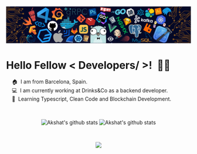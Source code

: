 <p align="center"><img src="https://raw.githubusercontent.com/KevinPatel04/KevinPatel04/master/header.png"></p>

<h1>Hello Fellow < Developers/ >!&nbsp;&nbsp;👋🏼</h1>

<p>
&nbsp;&nbsp;&nbsp;&nbsp;🏠&nbsp;&nbsp;I am from Barcelona, Spain.<br/>
&nbsp;&nbsp;&nbsp;&nbsp;💻&nbsp;&nbsp;I am currently working at Drinks&Co as a backend developer.&nbsp;&nbsp;&nbsp;&nbsp;<br/>
&nbsp;&nbsp;&nbsp;&nbsp;🌱&nbsp;&nbsp;Learning Typescript, Clean Code and Blockchain Development.
</p>

<br/>

<p align="center">
  <img align="center" alt="Akshat's github stats" src="https://github-readme-stats.vercel.app/api?username=ivangasa&show_icons=true&theme=tokyonight" />
  <img align="center" alt="Akshat's github stats" src="https://github-readme-streak-stats.herokuapp.com/?user=ivangasa&theme=tokyonight" />
</p>

<br/>

<p align="center">
    <a href="https://www.linkedin.com/in/vaanngs/">
        <img src="https://img.shields.io/badge/-LINKEDIN-0077B5?style=for-the-badge&logo=Linkedin&logoColor=white"/>
    </a>
</p>
